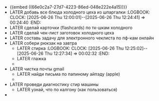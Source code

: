 - {{embed ((66e0c2a7-27d7-4223-86ed-048e222e4a15))}}
- LATER добавь все блюда холодного цеха из шпаргалки
  :LOGBOOK:
  CLOCK: [2025-06-26 Thu 12:00:01]--[2025-06-26 Thu 12:24:41] =>  00:24:40
  :END:
- LATER сделай карточки (flashcards) по тк-шкам холодного
- LATER сделай чек-лист заготовок холодного цеха
- LATER составь задачу для электронного чеклиста по пф-кам онлайн
- LATER собери рюкзак на завтра
	- LATER стирка
	  :LOGBOOK:
	  CLOCK: [2025-06-26 Thu 12:25:02]--[2025-06-26 Thu 12:27:34] =>  00:02:32
	  :END:
	- LATER глажка
	-
- LATER чистка почты gmail
	- LATER найди письма по папиному айпэду (apple)
	-
- LATER проведи диагностику стир машины
	- LATER узнай, что по калгону (как пользоваться)
-